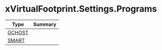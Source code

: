 ﻿
# xVirtualFootprint.Settings.Programs

|Type|Summary|
|----|-------|
|[GCHOST](./GCHOST.md)||
|[SMART](./SMART.md)||

